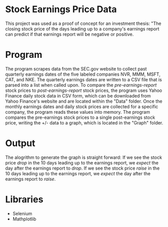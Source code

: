 # Stock Earnings Price Data 

This project was used as a proof of concept for an investment thesis: "The closing stock price of the days leading up to a company's earnings report can predict if that earnings report will be negative or positive. 

# Program 

The program scrapes data from the SEC.gov website to collect past quarterly earnings dates of the five labeled companies NVR, MMM, MSFT, CAT, and NKE.  The quarterly earnings dates are written to a CSV file that is parsed into a list when called upon. To compare the *pre-earnings-report* stock prices to *post-earnings-report* stock prices, the program uses Yahoo Finance daily stock data in CSV form, which can be downloaded from Yahoo Finance's website and are located within the "Data" folder.  Once the monthly earnings dates and daily stock prices are collected for a specific company, the program reads these values into memory. The program compares the pre-earnings stock prices to a single post-earnings stock price, writing the +/- data to a graph, which is located in the "Graph" folder. 

# Output 

The alogrithm to generate the graph is straight forward: If we see the stock price *drop* in the 10 days leading up to the earnings report, we *expect* the day after the earnings report to *drop*. If we see the stock price *raise* in the 10 days leading up to the earnings report, we *expect* the day after the earnings report to *raise*. 

# Libraries 
- Selenium 
- Mathplotlib
